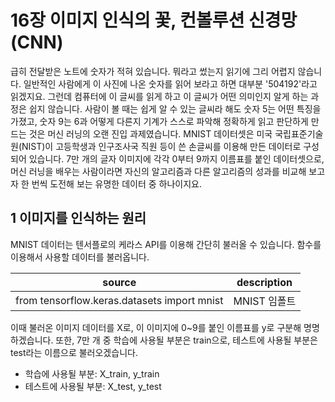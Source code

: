 # 16장 이미지 인식의 꽃, 컨볼루션 신경망(CNN)

급히 전달받은 노트에 숫자가 적혀 있습니다. 뭐라고 썼는지 읽기에 그리 어렵지 않습니다. 일반적인 사람에게 이 사진에 나온 숫자를 읽어 보라고 하면 대부분 '504192'라고 읽겠지요.
그런데 컴퓨터에 이 글씨를 읽게 하고 이 글씨가 어떤 의미인지 알게 하는 과정은 쉽지 않습니다. 사람이 볼 때는 쉽게 알 수 있는 글씨라 해도 숫자 5는 어떤 특징을 가졌고, 숫자 9는 
6과 어떻게 다른지 기계가 스스로 파악해 정확하게 읽고 판단하게 만드는 것은 머신 러닝의 오랜 진입 과제였습니다.
MNIST 데이터셋은 미국 국립표준기술원(NIST)이 고등학생과 인구조사국 직원 등이 쓴 손글씨를 이용해 만든 데이터로 구성되어 있습니다.
7만 개의 글자 이미지에 각각 0부터 9까지 이름표를 붙인 데이터셋으로, 머신 러닝을 배우는 사람이라면 자신의 알고리즘과 다른 알고리즘의 성과를 비교해 보고자 한 번씩 도전해 보는
유명한 데이터 중 하나이지요.

## 1 이미지를 인식하는 원리

MNIST 데이터는 텐서플로의 케라스 API를 이용해 간단히 불러올 수 있습니다. 함수를 이용해서 사용할 데이터를 불러옵니다.

|source|description|
|--|--|
|from tensorflow.keras.datasets import mnist|MNIST 임폴트|

이때 불러온 이미지 데이터를 X로, 이 이미지에 0~9를 붙인 이름표를 y로 구분해 명명하겠습니다. 또한, 7만 개 중 학습에 사용될 부분은 train으로, 
테스트에 사용될 부분은 test라는 이름으로 불러오겠습니다.

- 학습에 사용될 부분: X_train, y_train
- 테스트에 사용될 부분: X_test, y_test
